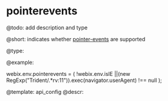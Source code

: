 pointerevents
=============

@todo:
	add description and type


@short:
	indicates whether [pointer-events](https://developer.mozilla.org/en-US/docs/Web/CSS/pointer-events) are supported

@type:

@example:

webix.env.pointerevents = (
  !webix.env.isIE ||(new RegExp("Trident/.*rv:11")).exec(navigator.userAgent) !== null
);

@template:	api_config
@descr:


